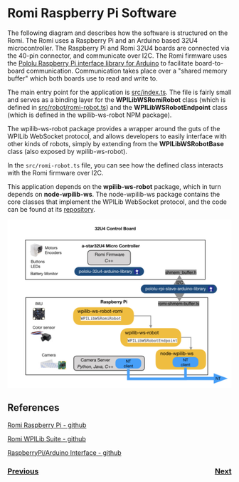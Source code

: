 # <a name="code"></a>Romi Raspberry Pi Software
The following diagram and describes how the software is structured on the Romi.  The Romi uses a Raspberry Pi and an Arduino based 32U4 microcontroller.  The Raspberry Pi and Romi 32U4 boards are connected via the 40-pin connector, and communicate over I2C. The Romi firmware uses the [Pololu Raspberry Pi interface library for Arduino](https://github.com/pololu/pololu-rpi-slave-arduino-library) to facilitate board-to-board communication. Communication takes place over a "shared memory buffer" which both boards use to read and write to. 

The main entry point for the application is [src/index.ts](https://github.com/wpilibsuite/wpilib-ws-robot-romi/blob/main/src/index.ts). The file is fairly small and serves as a binding layer for the **WPILibWSRomiRobot** class (which is defined in [src/robot/romi-robot.ts](https://github.com/wpilibsuite/wpilib-ws-robot-romi/blob/main/src/robot/romi-robot.ts)) and the **WPILibWSRobotEndpoint** class (which is defined in the wpilib-ws-robot NPM package).

The wpilib-ws-robot package provides a wrapper around the guts of the WPILib WebSocket protocol, and allows developers to easily interface with other kinds of robots, simply by extending from the **WPILibWSRobotBase** class (also exposed by wpilib-ws-robot).

In the `src/romi-robot.ts` file, you can see how the defined class interacts with the Romi firmware over I2C.

This application depends on the **wpilib-ws-robot** package, which in turn depends on **node-wpilib-ws**. The node-wpilib-ws package contains the core classes that implement the WPILib WebSocket protocol, and the code can be found at its [repository](https://github.com/wpilibsuite/node-wpilib-ws).

![RaspberryPi Software](../images/Romi/Romi.003.jpeg)

## References 
[Romi Raspberry Pi - github](https://github.com/wpilibsuite/WPILibPi)

[Romi WPILib Suite - github](https://github.com/wpilibsuite/wpilib-ws-robot-romi)

[RaspberryPi/Arduino Interface - github](https://github.com/pololu/pololu-rpi-slave-arduino-library)

<h3><span style="float:left">
<a href="romi">Previous</a></span>
<span style="float:right">
<a href="romiFirmware">Next</a></span></h3>